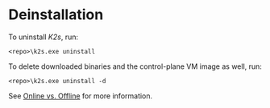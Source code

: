 <!--
SPDX-FileCopyrightText: © 2024 Siemens Healthcare GmbH
SPDX-License-Identifier: MIT
-->

# Deinstallation
To uninstall *K2s*, run:
```console
<repo>\k2s.exe uninstall
```

To delete downloaded binaries and the control-plane VM image as well, run:
```console
<repo>\k2s.exe uninstall -d
```

See [Online vs. Offline](installation.md#online-vs-offline) for more information.